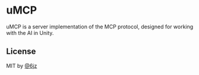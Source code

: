 # uMCP

uMCP is a server implementation of the MCP protocol, designed for working with the AI in Unity.

## License

MIT by [@6jz](https://twitter.com/6jz)
